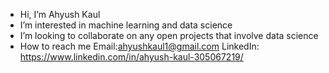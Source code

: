 - Hi, I’m Ahyush Kaul
- I’m interested in machine learning and data science
- I’m looking to collaborate on any open projects that involve data science
- How to reach me Email:ahyushkaul1@gmail.com  LinkedIn: https://www.linkedin.com/in/ahyush-kaul-305067219/ 

<!---
akaul09/akaul09 is a ✨ special ✨ repository because its `README.md` (this file) appears on your GitHub profile.
You can click the Preview link to take a look at your changes.
--->
